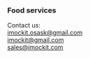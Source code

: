 ### Food services

Contact us: <br/>
imockit.osask@gmail.com <br/>
imockit@gmail.com <br/>
sales@imockit.com
